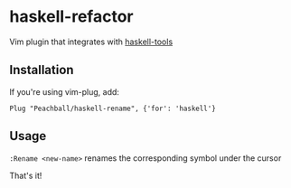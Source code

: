 # haskell-refactor
Vim plugin that integrates with
[haskell-tools](https://github.com/haskell-tools/haskell-tools)

## Installation
If you're using vim-plug, add:
```
Plug "Peachball/haskell-rename", {'for': 'haskell'}
```

## Usage
`:Rename <new-name>` renames the corresponding symbol under the cursor

That's it!
